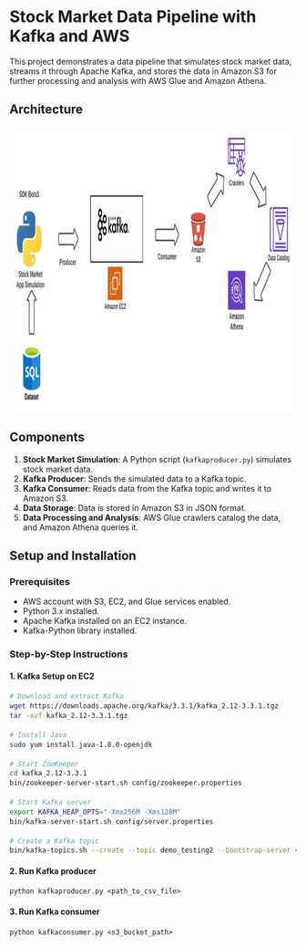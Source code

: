 # Stock Market Data Pipeline with Kafka and AWS

This project demonstrates a data pipeline that simulates stock market data, streams it through Apache Kafka, and stores the data in Amazon S3 for further processing and analysis with AWS Glue and Amazon Athena.

## Architecture

<img src="Project Architecture.jpeg" width=1000 height=500>

## Components

1. **Stock Market Simulation**: A Python script (`kafkaproducer.py`) simulates stock market data.
2. **Kafka Producer**: Sends the simulated data to a Kafka topic.
3. **Kafka Consumer**: Reads data from the Kafka topic and writes it to Amazon S3.
4. **Data Storage**: Data is stored in Amazon S3 in JSON format.
5. **Data Processing and Analysis**: AWS Glue crawlers catalog the data, and Amazon Athena queries it.

## Setup and Installation

### Prerequisites

- AWS account with S3, EC2, and Glue services enabled.
- Python 3.x installed.
- Apache Kafka installed on an EC2 instance.
- Kafka-Python library installed.

### Step-by-Step Instructions

#### 1. Kafka Setup on EC2

```sh
# Download and extract Kafka
wget https://downloads.apache.org/kafka/3.3.1/kafka_2.12-3.3.1.tgz
tar -xvf kafka_2.12-3.3.1.tgz

# Install Java
sudo yum install java-1.8.0-openjdk

# Start ZooKeeper
cd kafka_2.12-3.3.1
bin/zookeeper-server-start.sh config/zookeeper.properties

# Start Kafka server
export KAFKA_HEAP_OPTS="-Xmx256M -Xms128M"
bin/kafka-server-start.sh config/server.properties

# Create a Kafka topic
bin/kafka-topics.sh --create --topic demo_testing2 --bootstrap-server <EC2 Public IP>:9092 --replication-factor 1 --partitions 1
```

#### 2. Run Kafka producer
```
python kafkaproducer.py <path_to_csv_file>
```

#### 3. Run Kafka consumer
```
python kafkaconsumer.py <s3_bucket_path>
```



